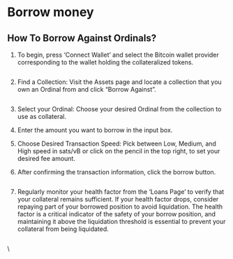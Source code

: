 # Borrow money

## How To Borrow Against Ordinals?

1.  To begin, press ‘Connect Wallet’ and select the Bitcoin wallet provider corresponding to the wallet holding the collateralized tokens.

    <figure><img src="https://lh7-rt.googleusercontent.com/docsz/AD_4nXc6njEjJ6lDYvX7MCClO8ksRoe843hVzo-QgQdzzgSXNG9hlBEtcz8WkAJRoxsC5WDbiA3CH5LAZNBhQ2aKAkA-pP1iY1oG-WdOq0fJGZlAGCV2aWhVbxcM3TzLWBXyxfNh3OSWDw?key=vjAZfWTXVqj9izG7poAG4XjP" alt=""><figcaption></figcaption></figure>
2.  Find a Collection: Visit the Assets page and locate a collection that you own an Ordinal from and click “Borrow Against”.

    <figure><img src="https://lh7-rt.googleusercontent.com/docsz/AD_4nXeNRSzKchZmtGYu5KulA8m8Er_on94jHKge-pJ_EsFdMWywNxgI8VTyQv97Y_cHP4dmGvKhR16X_BIfy3tlDV2VGWSt4urGg9GpVZPB7BTxt0NRdzeUTgAb3dpbyhIs4JMf-0cp?key=vjAZfWTXVqj9izG7poAG4XjP" alt=""><figcaption></figcaption></figure>
3. Select your Ordinal: Choose your desired Ordinal from the collection to use as collateral.&#x20;
4. Enter the amount you want to borrow in the input box.
5. Choose Desired Transaction Speed: Pick between Low, Medium, and High speed in sats/vB or click on the pencil in the top right, to set your desired fee amount.&#x20;
6.  After confirming the transaction information, click the borrow button.

    <figure><img src="https://lh7-rt.googleusercontent.com/docsz/AD_4nXdYIv-Z9r7ngLv8Tma0Rh7FH2o8yPidi758-Jcrnkukm13lm3yAx__gpYaIGjACKuQyuz2if3jIO9XWPVjW6P6mSjujZ7NPMlnu7DHTOtqKkVEfRaIik3Z66REz_clHtlQt9Mkj?key=vjAZfWTXVqj9izG7poAG4XjP" alt=""><figcaption></figcaption></figure>
7.  Regularly monitor your health factor from the ‘Loans Page’ to verify that your collateral remains sufficient.   If your health factor drops, consider  repaying part of your borrowed position to avoid liquidation.    The health factor is a critical indicator of the safety of your borrow position, and maintaining it above the liquidation threshold is essential to prevent your collateral from being liquidated.

    <figure><img src="https://lh7-rt.googleusercontent.com/docsz/AD_4nXcjdOpe__UJ4lE5sPHtUWRxBujaUwQhzq0XiQACDnFP9FMk-nWQOcTVXSJXiYhiivONHW8JxiVpPaA475ND03rsYpMvXZRwJn66RC-MEDLNjwK_lSuMILGhBSetDdyPx648sqHy?key=vjAZfWTXVqj9izG7poAG4XjP" alt=""><figcaption></figcaption></figure>

\
